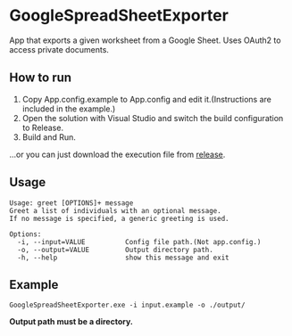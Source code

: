 # GoogleSpreadSheetExporter

App that exports a given worksheet from a Google Sheet.
Uses OAuth2 to access private documents.

## How to run

1. Copy App.config.example to App.config and edit it.(Instructions are included in the example.)
2. Open the solution with Visual Studio and switch the build configuration to Release.
3. Build and Run.

...or you can just download the execution file from [release](https://github.com/Arisix/GoogleSpreadSheetExporter/releases/download/v1.0.0/GoogleSpreadSheetExporter.zip).

## Usage

```
Usage: greet [OPTIONS]+ message
Greet a list of individuals with an optional message.
If no message is specified, a generic greeting is used.

Options:
  -i, --input=VALUE          Config file path.(Not app.config.)
  -o, --output=VALUE         Output directory path.
  -h, --help                 show this message and exit
```

## Example

```
GoogleSpreadSheetExporter.exe -i input.example -o ./output/
```

**Output path must be a directory.**

